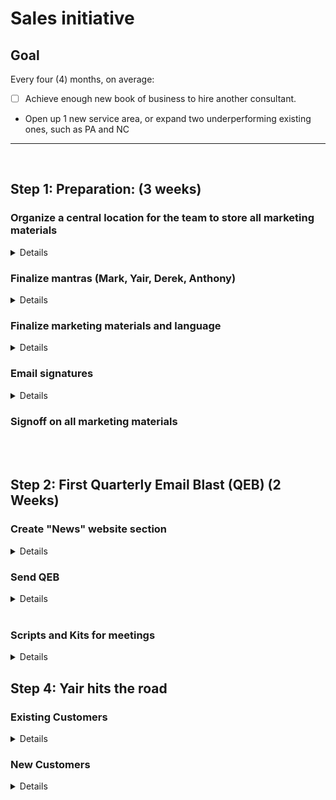 # Sales initiative

## Goal

Every four (4) months, on average:

-   [ ] Achieve enough new book of business to hire another consultant.
-   Open up 1 new service area, or expand two underperforming existing ones, such as PA and NC

---

<br />

## Step 1: Preparation: (3 weeks)

### Organize a central location for the team to store all marketing materials

<details>

-   This will be the single "source of truth"
-   All existing locations must be merged into this one location
-   No other locations are permissible

</details>

### Finalize mantras (Mark, Yair, Derek, Anthony)

<details>

-   Clarify and finalize language of main business mantras. These should be short, sweet and memorable:
-   CMC is everywhere.
-   No project too big or too small. All scopes and sizes
-   ?? Borrower Education and Borrower Management. Discuss what this means. Is this really a pillar?

</details>

### Finalize marketing materials and language

<details>

-   Website
-   Front page
    -   Service area section
        -   Expand, Finalize language
    -   Project "all scopes and sizes" section with graphics and verbiage.
-   Detailed "white paper" pages
    -   Service Area
    -   Scopes
-   Ensure consistency of graphics and messaging between website, LinkedIn, Statement of qualifications, etc

</details>

### Email signatures

<details>

-   Ensure everyone's signature communicates mantras, or at least service area.
-   Signatures can be re-thought. We don't need to have our snail mail address, for example.

</details>

### Signoff on all marketing materials

<br />
<br />

## Step 2: First Quarterly Email Blast (QEB) (2 Weeks)

### Create "News" website section

<details>

-   Each blog post in "News" section of website that contains all content for a QEB.
-   For every QEB, we first create a blog post in the "News" section
-   Content should include:
    -   Service area reinforcement
    -   All scopes and sizes reinforcement
    -   "Spotlight" on say, 6 active projects that juxtapose state, size, type
    -   Useful analysis of current events related to CRE. E.g., stuff Chris Maxwell asks for.
    -   Links to interesting articles related to CRE
    -   Ensure that we like the content and layout, and that everyone approves.

</details>

### Send QEB

<details>

-   Should contain all content from 3A.
-   Determine layout of email, reusable template
-   Determine recipients
-   Send

</details>

<br />

### Scripts and Kits for meetings

<details>

-   Remote meetings
    -   Create materials kit of online resources
    -   Create script which includes
        -   Meeting agenda
        -   Key talking points
-   In-person meetings - Create script which includes - Meeting agenda - Key talking points - Sales conduct recommendations

</details>

## Step 4: Yair hits the road

### Existing Customers

<details>

-   Meet with and take out to lunch, key personnel of existing customers.
-   Meeting goals
    -   Determine if the customer has projects outside of traditional CMC assigned service-area.
    -   If bank service areas are managed by separate silos, goal of meeting is to get contact info and introductions to these people.
    -   Ensure that they understand our desire for new service areas, and willingness to handle smaller projects.

</details>

### New Customers

<details>

-   Research and create list of leads
-   Attempt to nail down remote meeting
-   Suggest in-person meeting

</details>
